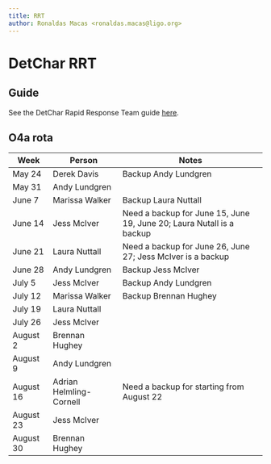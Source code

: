 ```yaml
---
title: RRT
author: Ronaldas Macas <ronaldas.macas@ligo.org>
---
```


# DetChar RRT

## Guide

See the DetChar Rapid Response Team guide [here](https://wiki.ligo.org/DetChar/O4RRTlevel1guide). 

## O4a rota

| Week            | Person        | Notes |
|-----------------|---------------|-------|
| May 24    | Derek Davis   | Backup Andy Lundgren |
| May 31    | Andy Lundgren |       |
| June 7    | Marissa Walker| Backup Laura Nuttall |
| June 14   | Jess McIver   | Need a backup for June 15, June 19, June 20; Laura Nutall is a backup |
| June 21   | Laura Nuttall | Need a backup for June 26, June 27; Jess McIver is a backup |
| June 28   | Andy Lundgren | Backup Jess McIver |
| July 5    | Jess McIver   | Backup Andy Lundgren |
| July 12   | Marissa Walker| Backup Brennan Hughey |
| July 19   | Laura Nuttall |                       |
| July 26   | Jess McIver   |                       |
| August 2  | Brennan Hughey|                       |
| August 9  | Andy Lundgren |                       |
| August 16 | Adrian Helmling-Cornell | Need a backup for starting from August 22 |
| August 23 | Jess McIver   |                       |
| August 30 | Brennan Hughey|                       |
